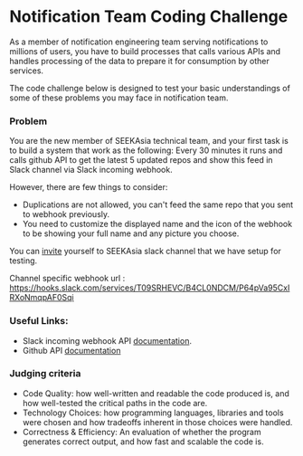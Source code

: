 # Notification Team Coding Challenge

As a member of notification engineering team serving notifications to millions of users, you have to build processes that calls various APIs and handles processing of the data to prepare it for consumption by other services.
 
The code challenge below is designed to test your basic understandings of some of these problems you may face in notification  team. 

### Problem

You are the new member of SEEKAsia technical team, and your first task is to build a system that work as the following:
Every 30 minutes it runs and calls github API to get the latest 5 updated repos and show this feed in Slack channel via Slack incoming webhook. 

However, there are few things to consider:
 - Duplications are not allowed, you can't feed the same repo that you sent to webhook previously. 
 - You need to customize the displayed name and the icon of the webhook to be showing your full name and any picture you choose.
 
 
You can [invite](https://notification-team-challenge.herokuapp.com/) yourself to SEEKAsia slack channel that we have setup for testing. 

Channel specific webhook url : https://hooks.slack.com/services/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

### Useful Links:
- Slack incoming webhook API [documentation](https://api.slack.com/incoming-webhooks).
- Github API [documentation](https://developer.github.com/v3/search/)


### Judging criteria

- Code Quality: how well-written and readable the code produced is, and how well-tested the critical paths in the code are.
- Technology Choices: how programming languages, libraries and tools were chosen and how tradeoffs inherent in those choices were handled.
- Correctness & Efficiency: An evaluation of whether the program generates correct output, and how fast and scalable the code is.
